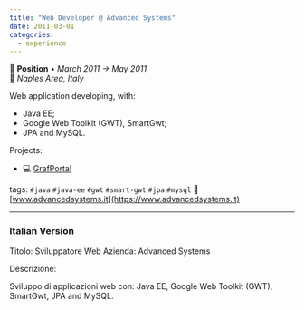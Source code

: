 ```yaml
---
title: "Web Developer @ Advanced Systems"
date: 2011-03-01
categories:
  - experience
---
```

💼 **Position** • _March 2011 → May 2011_  
📍 _Naples Area, Italy_

Web application developing, with:
-	Java EE; 
-	Google Web Toolkit (GWT), SmartGwt;
-	JPA and MySQL.

Projects:
* 💻 [GrafPortal](/timeline/grafportal)

tags: `#java` `#java-ee` `#gwt` `#smart-gwt` `#jpa` `#mysql`
🔗 [www.advancedsystems.it](https://www.advancedsystems.it)

---

### Italian Version

Titolo: Sviluppatore Web
Azienda: Advanced Systems

Descrizione:

Sviluppo di applicazioni web con: Java EE, Google Web Toolkit (GWT), SmartGwt, JPA and MySQL.
